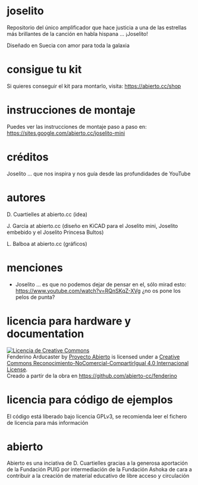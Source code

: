 # joselito
Repositorio del único amplificador que hace justicia a una de las estrellas más brillantes de la canción en habla hispana ... ¡Joselito!

Diseñado en Suecia con amor para toda la galaxia

# consigue tu kit

Si quieres conseguir el kit para montarlo, visita: https://abierto.cc/shop

# instrucciones de montaje

Puedes ver las instrucciones de montaje paso a paso en: https://sites.google.com/abierto.cc/joselito-mini

# créditos

Joselito ... que nos inspira y nos guía desde las profundidades de YouTube

# autores

D. Cuartielles at abierto.cc (idea)

J. Garcia at abierto.cc (diseño en KiCAD para el Joselito mini, Joselito embebido y el Joselito Princesa Bultos)

L. Balboa at abierto.cc (gráficos)

# menciones

* Joselito ... es que no podemos dejar de pensar en el, sólo mirad esto: https://www.youtube.com/watch?v=RQnSKqZ-XVg ¿no os pone los pelos de punta?

# licencia para hardware y documentation

<a rel="license" href="http://creativecommons.org/licenses/by-nc-sa/4.0/"><img alt="Licencia de Creative Commons" style="border-width:0" src="https://i.creativecommons.org/l/by-nc-sa/4.0/80x15.png" /></a><br /><span xmlns:dct="http://purl.org/dc/terms/" href="http://purl.org/dc/dcmitype/Dataset" property="dct:title" rel="dct:type">Fenderino Arducaster</span> by <a xmlns:cc="http://creativecommons.org/ns#" href="https://abierto.cc" property="cc:attributionName" rel="cc:attributionURL">Proyecto Abierto</a> is licensed under a <a rel="license" href="http://creativecommons.org/licenses/by-nc-sa/4.0/">Creative Commons Reconocimiento-NoComercial-CompartirIgual 4.0 Internacional License</a>.<br />Creado a partir de la obra en <a xmlns:dct="http://purl.org/dc/terms/" href="https://github.com/abierto-cc/fenderino" rel="dct:source">https://github.com/abierto-cc/fenderino</a>

# licencia para código de ejemplos

El código está liberado bajo licencia GPLv3, se recomienda leer el fichero de licencia para más información

# abierto

Abierto es una inciativa de D. Cuartielles gracias a la generosa aportación de la Fundación PUIG por intermediación de la Fundación Ashoka de cara a contribuir a la creación de material educativo de libre acceso y circulación


